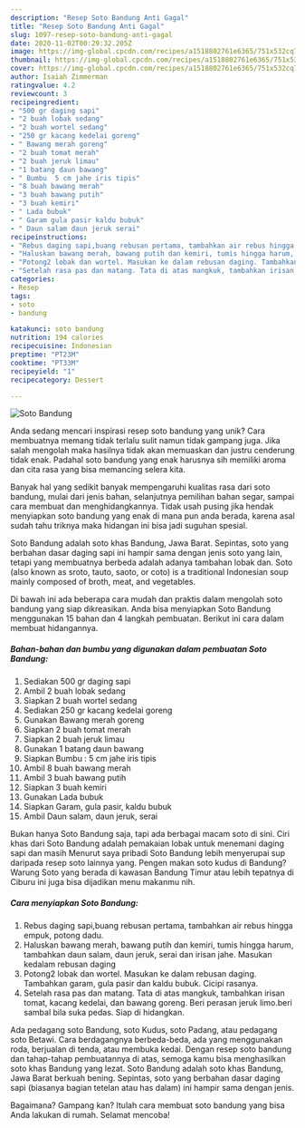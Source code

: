 ```yaml
---
description: "Resep Soto Bandung Anti Gagal"
title: "Resep Soto Bandung Anti Gagal"
slug: 1097-resep-soto-bandung-anti-gagal
date: 2020-11-02T00:29:32.205Z
image: https://img-global.cpcdn.com/recipes/a1518802761e6365/751x532cq70/soto-bandung-foto-resep-utama.jpg
thumbnail: https://img-global.cpcdn.com/recipes/a1518802761e6365/751x532cq70/soto-bandung-foto-resep-utama.jpg
cover: https://img-global.cpcdn.com/recipes/a1518802761e6365/751x532cq70/soto-bandung-foto-resep-utama.jpg
author: Isaiah Zimmerman
ratingvalue: 4.2
reviewcount: 3
recipeingredient:
- "500 gr daging sapi"
- "2 buah lobak sedang"
- "2 buah wortel sedang"
- "250 gr kacang kedelai goreng"
- " Bawang merah goreng"
- "2 buah tomat merah"
- "2 buah jeruk limau"
- "1 batang daun bawang"
- " Bumbu  5 cm jahe iris tipis"
- "8 buah bawang merah"
- "3 buah bawang putih"
- "3 buah kemiri"
- " Lada bubuk"
- " Garam gula pasir kaldu bubuk"
- " Daun salam daun jeruk serai"
recipeinstructions:
- "Rebus daging sapi,buang rebusan pertama, tambahkan air rebus hingga empuk, potong dadu."
- "Haluskan bawang merah, bawang putih dan kemiri, tumis hingga harum, tambahkan daun salam, daun jeruk, serai dan irisan jahe. Masukan kedalam rebusan daging"
- "Potong2 lobak dan wortel. Masukan ke dalam rebusan daging. Tambahkan garam, gula pasir dan kaldu bubuk. Cicipi rasanya."
- "Setelah rasa pas dan matang. Tata di atas mangkuk, tambahkan irisan tomat, kacang kedelai, dan bawang goreng. Beri perasan jeruk limo.beri sambal bila suka pedas. Siap di hidangkan."
categories:
- Resep
tags:
- soto
- bandung

katakunci: soto bandung 
nutrition: 194 calories
recipecuisine: Indonesian
preptime: "PT23M"
cooktime: "PT33M"
recipeyield: "1"
recipecategory: Dessert

---
```



![Soto Bandung](https://img-global.cpcdn.com/recipes/a1518802761e6365/751x532cq70/soto-bandung-foto-resep-utama.jpg)

Anda sedang mencari inspirasi resep soto bandung yang unik? Cara membuatnya memang tidak terlalu sulit namun tidak gampang juga. Jika salah mengolah maka hasilnya tidak akan memuaskan dan justru cenderung tidak enak. Padahal soto bandung yang enak harusnya sih memiliki aroma dan cita rasa yang bisa memancing selera kita.

Banyak hal yang sedikit banyak mempengaruhi kualitas rasa dari soto bandung, mulai dari jenis bahan, selanjutnya pemilihan bahan segar, sampai cara membuat dan menghidangkannya. Tidak usah pusing jika hendak menyiapkan soto bandung yang enak di mana pun anda berada, karena asal sudah tahu triknya maka hidangan ini bisa jadi suguhan spesial.

Soto Bandung adalah soto khas Bandung, Jawa Barat. Sepintas, soto yang berbahan dasar daging sapi ini hampir sama dengan jenis soto yang lain, tetapi yang membuatnya berbeda adalah adanya tambahan lobak dan. Soto (also known as sroto, tauto, saoto, or coto) is a traditional Indonesian soup mainly composed of broth, meat, and vegetables.


Di bawah ini ada beberapa cara mudah dan praktis dalam mengolah soto bandung yang siap dikreasikan. Anda bisa menyiapkan Soto Bandung menggunakan 15 bahan dan 4 langkah pembuatan. Berikut ini cara dalam membuat hidangannya.

<!--inarticleads1-->

##### Bahan-bahan dan bumbu yang digunakan dalam pembuatan Soto Bandung:

1. Sediakan 500 gr daging sapi
1. Ambil 2 buah lobak sedang
1. Siapkan 2 buah wortel sedang
1. Sediakan 250 gr kacang kedelai goreng
1. Gunakan  Bawang merah goreng
1. Siapkan 2 buah tomat merah
1. Siapkan 2 buah jeruk limau
1. Gunakan 1 batang daun bawang
1. Siapkan  Bumbu : 5 cm jahe iris tipis
1. Ambil 8 buah bawang merah
1. Ambil 3 buah bawang putih
1. Siapkan 3 buah kemiri
1. Gunakan  Lada bubuk
1. Siapkan  Garam, gula pasir, kaldu bubuk
1. Ambil  Daun salam, daun jeruk, serai


Bukan hanya Soto Bandung saja, tapi ada berbagai macam soto di sini. Ciri khas dari Soto Bandung adalah pemakaian lobak untuk menemani daging sapi dan masih Menurut saya pribadi Soto Bandung lebih menyerupai sup daripada resep soto lainnya yang. Pengen makan soto kudus di Bandung? Warung Soto yang berada di kawasan Bandung Timur atau lebih tepatnya di Ciburu ini juga bisa dijadikan menu makanmu nih. 

<!--inarticleads2-->

##### Cara menyiapkan Soto Bandung:

1. Rebus daging sapi,buang rebusan pertama, tambahkan air rebus hingga empuk, potong dadu.
1. Haluskan bawang merah, bawang putih dan kemiri, tumis hingga harum, tambahkan daun salam, daun jeruk, serai dan irisan jahe. Masukan kedalam rebusan daging
1. Potong2 lobak dan wortel. Masukan ke dalam rebusan daging. Tambahkan garam, gula pasir dan kaldu bubuk. Cicipi rasanya.
1. Setelah rasa pas dan matang. Tata di atas mangkuk, tambahkan irisan tomat, kacang kedelai, dan bawang goreng. Beri perasan jeruk limo.beri sambal bila suka pedas. Siap di hidangkan.


Ada pedagang soto Bandung, soto Kudus, soto Padang, atau pedagang soto Betawi. Cara berdagangnya berbeda-beda, ada yang menggunakan roda, berjualan di tenda, atau membuka kedai. Dengan resep soto bandung dan tahap-tahap pembuatannya di atas, semoga kamu bisa menghasilkan soto khas Bandung yang lezat. Soto Bandung adalah soto khas Bandung, Jawa Barat berkuah bening. Sepintas, soto yang berbahan dasar daging sapi (biasanya bagian tetelan atau has dalam) ini hampir sama dengan jenis. 

Bagaimana? Gampang kan? Itulah cara membuat soto bandung yang bisa Anda lakukan di rumah. Selamat mencoba!
